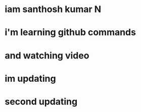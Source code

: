 # iam santhosh kumar N
# i'm learning github commands
# and watching video
# im updating
# second updating
